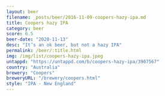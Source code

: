 ```yaml
---
layout: beer
filename: _posts/beer/2016-11-09-coopers-hazy-ipa.md
title: Coopers hazy IPA
category: beer
score: 6.5
beer-date: "2020-11-13"
desc: "It’s an ok beer, but not a hazy IPA"
permalink: /beer/:title.html
img: /img/list/coopers-hazy-ipa.jpeg
untappd: "https://untappd.com/b/coopers-hazy-ipa/3907567"
country: "Australia"
brewery: "Coopers"
breweryURL: "/brewery/coopers.html"
style: "IPA - New England"
---
```

